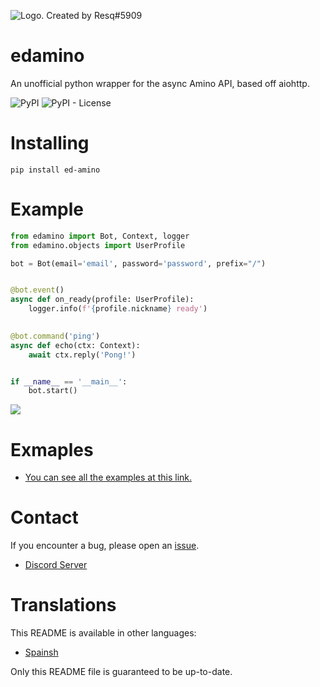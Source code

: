 ![Logo. Created by Resq#5909](https://media.discordapp.net/attachments/807254355127566357/947572597481152582/PicsArt_02-27-10.13.56.png?width=600&height=200)

# edamino
An unofficial python wrapper for the async Amino API, based off aiohttp.


![PyPI](https://img.shields.io/pypi/v/ed-amino.svg?style=flat-square)
![PyPI - License](https://img.shields.io/pypi/l/ed-amino.svg?style=flat-square)


# Installing
```
pip install ed-amino
```

# Example
```py
from edamino import Bot, Context, logger
from edamino.objects import UserProfile

bot = Bot(email='email', password='password', prefix="/")


@bot.event()
async def on_ready(profile: UserProfile):
    logger.info(f'{profile.nickname} ready')
    

@bot.command('ping')
async def echo(ctx: Context):
    await ctx.reply('Pong!')


if __name__ == '__main__':
    bot.start()
```



![](https://media.discordapp.net/attachments/868188677602422804/931159730393591870/anim.gif)

# Exmaples

 - [You can see all the examples at this link.](https://github.com/SvytDola/edamino/blob/master/docs/docs.md)


# Contact

If you encounter a bug, please open an [issue].

[issue]: https://github.com/SvytDola/edamino/issues

- [Discord Server](https://discord.gg/SfzWs5djpT)


# Translations

This README is available in other languages:

- [Spainsh](https://github.com/drevenzz/DocsEdAminoSpanish)

Only this README file is guaranteed to be up-to-date.
